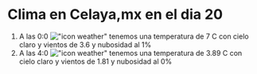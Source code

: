 # Clima en Celaya,mx en el dia 20

1. A las 0:0 !["icon weather"](http://openweathermap.org/img/w/01n.png) tenemos una temperatura de 7 C con cielo claro y  vientos de 3.6 y nubosidad al 1%
1. A las 4:0 !["icon weather"](http://openweathermap.org/img/w/01n.png) tenemos una temperatura de 3.89 C con cielo claro y  vientos de 1.81 y nubosidad al 0%
